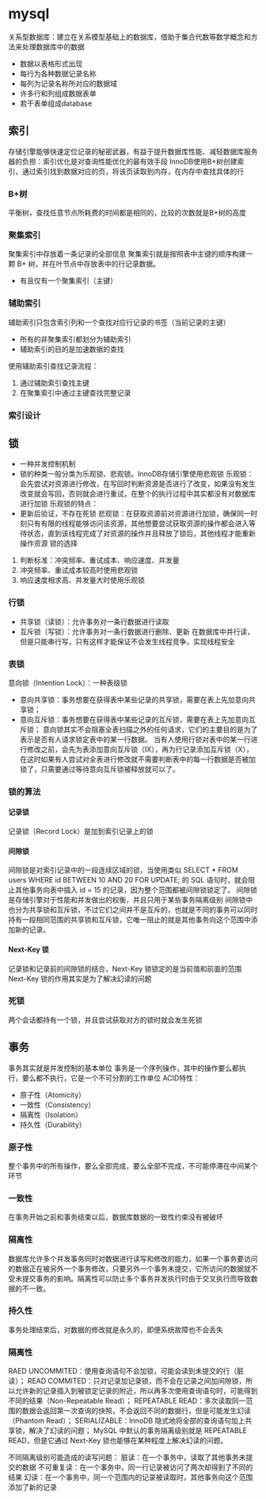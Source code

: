 # mysql
关系型数据库：建立在关系模型基础上的数据库，借助于集合代数等数学概念和方法来处理数据库中的数据
* 数据以表格形式出现
* 每行为各种数据记录名称
* 每列为记录名称所对应的数据域
* 许多行和列组成数据表单
* 若干表单组成database
## 索引
存储引擎能够快速定位记录的秘密武器，有益于提升数据库性能、减轻数据库服务器的负担：索引优化是对查询性能优化的最有效手段
InnoDB使用B+树创建索引，通过索引找到数据对应的页，将该页读取到内存，在内存中查找具体的行
### B+树
平衡树，查找任意节点所耗费的时间都是相同的，比较的次数就是B+树的高度
### 聚集索引
聚集索引中存放着一条记录的全部信息
聚集索引就是按照表中主键的顺序构建一颗 B+ 树，并在叶节点中存放表中的行记录数据。
* 有且仅有一个聚集索引（主键）
### 辅助索引
辅助索引只包含索引列和一个查找对应行记录的书签（当前记录的主键）
* 所有的非聚集索引都划分为辅助索引
* 辅助索引的目的是加速数据的查找

使用辅助索引查找记录流程：
1. 通过辅助索引查找主键
2. 在聚集索引中通过主键查找完整记录
### 索引设计
## 锁
* 一种并发控制机制
* 锁的种类一般分类为乐观锁、悲观锁。InnoDB存储引擎使用悲观锁
 乐观锁：会先尝试对资源进行修改，在写回时判断资源是否进行了改变，如果没有发生改变就会写回，否则就会进行重试，在整个的执行过程中其实都没有对数据库进行加锁
 乐观锁的特点：
 * 更新后验证，不存在死锁
 悲观锁：在获取资源前对资源进行加锁，确保同一时刻只有有限的线程能够访问该资源，其他想要尝试获取资源的操作都会进入等待状态，直到该线程完成了对资源的操作并且释放了锁后，其他线程才能重新操作资源
 锁的选择
 1. 判断标准：冲突频率、重试成本、响应速度、并发量
 2. 冲突频率、重试成本较高时使用悲观锁
 3. 响应速度相求高、并发量大时使用乐观锁
### 行锁
* 共享锁（读锁）：允许事务对一条行数据进行读取
* 互斥锁（写锁）：允许事务对一条行数据进行删除、更新
在数据库中并行读，但是只能串行写，只有这样才能保证不会发生线程竞争，实现线程安全
### 表锁
意向锁（Intention Lock）：一种表级锁
* 意向共享锁：事务想要在获得表中某些记录的共享锁，需要在表上先加意向共享锁；
* 意向互斥锁：事务想要在获得表中某些记录的互斥锁，需要在表上先加意向互斥锁；
意向锁其实不会阻塞全表扫描之外的任何请求，它们的主要目的是为了表示是否有人请求锁定表中的某一行数据。
当有人使用行锁对表中的某一行进行修改之前，会先为表添加意向互斥锁（IX），再为行记录添加互斥锁（X），在这时如果有人尝试对全表进行修改就不需要判断表中的每一行数据是否被加锁了，只需要通过等待意向互斥锁被释放就可以了。
### 锁的算法
#### 记录锁
记录锁（Record Lock）是加到索引记录上的锁
#### 间隙锁
间隙锁是对索引记录中的一段连续区域的锁，当使用类似 SELECT * FROM users WHERE id BETWEEN 10 AND 20 FOR UPDATE; 的 SQL 语句时，就会阻止其他事务向表中插入 id = 15 的记录，因为整个范围都被间隙锁锁定了。
间隙锁是存储引擎对于性能和并发做出的权衡，并且只用于某些事务隔离级别
间隙锁中也分为共享锁和互斥锁，不过它们之间并不是互斥的，也就是不同的事务可以同时持有一段相同范围的共享锁和互斥锁，它唯一阻止的就是其他事务向这个范围中添加新的记录。
#### Next-Key 锁
记录锁和记录前的间隙锁的结合，Next-Key 锁锁定的是当前值和前面的范围
Next-Key 锁的作用其实是为了解决幻读的问题
### 死锁
两个会话都持有一个锁，并且尝试获取对方的锁时就会发生死锁
## 事务
事务其实就是并发控制的基本单位
事务是一个序列操作，其中的操作要么都执行，要么都不执行，它是一个不可分割的工作单位
ACID特性：
* 原子性（Atomicity）
* 一致性（Consistency）
* 隔离性（Isolation）
* 持久性（Durability）

### 原子性
整个事务中的所有操作，要么全部完成，要么全部不完成，不可能停滞在中间某个环节
### 一致性
在事务开始之前和事务结束以后，数据库数据的一致性约束没有被破坏
### 隔离性
数据库允许多个并发事务同时对数据进行读写和修改的能力，如果一个事务要访问的数据正在被另外一个事务修改，只要另外一个事务未提交，它所访问的数据就不受未提交事务的影响。隔离性可以防止多个事务并发执行时由于交叉执行而导致数据的不一致。
### 持久性
事务处理结束后，对数据的修改就是永久的，即便系统故障也不会丢失
### 隔离性
RAED UNCOMMITED：使用查询语句不会加锁，可能会读到未提交的行（脏读）；
READ COMMITED：只对记录加记录锁，而不会在记录之间加间隙锁，所以允许新的记录插入到被锁定记录的附近，所以再多次使用查询语句时，可能得到不同的结果（Non-Repeatable Read）；
REPEATABLE READ：多次读取同一范围的数据会返回第一次查询的快照，不会返回不同的数据行，但是可能发生幻读（Phantom Read）；
SERIALIZABLE：InnoDB 隐式地将全部的查询语句加上共享锁，解决了幻读的问题；
MySQL 中默认的事务隔离级别就是 REPEATABLE READ，但是它通过 Next-Key 锁也能够在某种程度上解决幻读的问题。

不同隔离级别可能造成的读写问题：
脏读：在一个事务中，读取了其他事务未提交的数据
不可重复读：在一个事务中，同一行记录被访问了两次却得到了不同的结果
幻读：在一个事务中，同一个范围内的记录被读取时，其他事务向这个范围添加了新的记录
